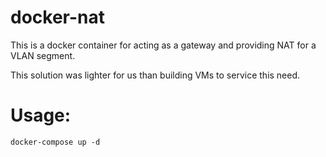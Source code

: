 # docker-nat

This is a docker container for acting as a gateway and providing NAT for a VLAN segment.

This solution was lighter for us than building VMs to service this need.

# Usage:

    docker-compose up -d
